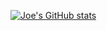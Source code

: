
[![Joe's GitHub stats](https://github-readme-stats.vercel.app/api?username=joebalanoff)](https://github.com/anuraghazra/github-readme-stats)
